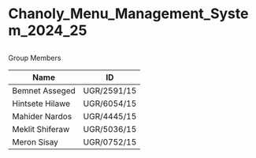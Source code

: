 # Chanoly_Menu_Management_System_2024_25

##
Group Members 

| Name              |          ID  |
|-------------------|--------------|
| Bemnet Asseged    | UGR/2591/15  |
| Hintsete Hilawe   | UGR/6054/15  |
| Mahider Nardos    | UGR/4445/15  |
| Meklit Shiferaw   | UGR/5036/15  |
| Meron Sisay       | UGR/0752/15  |
